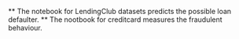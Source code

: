 ** The notebook for LendingClub datasets predicts the possible loan defaulter.
** The nootbook for creditcard measures the fraudulent behaviour.
